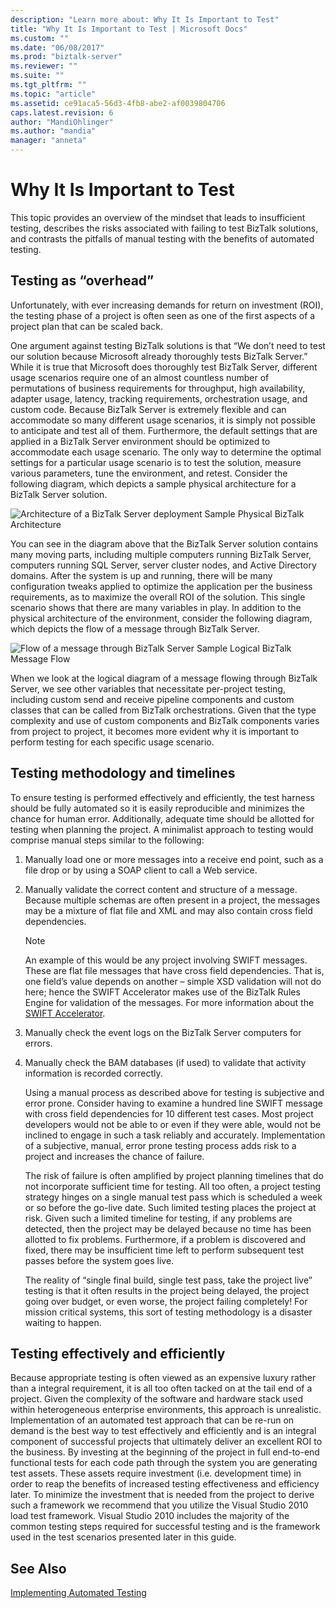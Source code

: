 ```yaml
---
description: "Learn more about: Why It Is Important to Test"
title: "Why It Is Important to Test | Microsoft Docs"
ms.custom: ""
ms.date: "06/08/2017"
ms.prod: "biztalk-server"
ms.reviewer: ""
ms.suite: ""
ms.tgt_pltfrm: ""
ms.topic: "article"
ms.assetid: ce91aca5-56d3-4fb8-abe2-af0039804706
caps.latest.revision: 6
author: "MandiOhlinger"
ms.author: "mandia"
manager: "anneta"
---
```

# Why It Is Important to Test
This topic provides an overview of the mindset that leads to insufficient testing, describes the risks associated with failing to test BizTalk solutions, and contrasts the pitfalls of manual testing with the benefits of automated testing.

## Testing as “overhead”
 Unfortunately, with ever increasing demands for return on investment (ROI), the testing phase of a project is often seen as one of the first aspects of a project plan that can be scaled back.

 One argument against testing BizTalk solutions is that “We don’t need to test our solution because Microsoft already thoroughly tests BizTalk Server.” While it is true that Microsoft does thoroughly test BizTalk Server, different usage scenarios require one of an almost countless number of permutations of business requirements for throughput, high availability, adapter usage, latency, tracking requirements, orchestration usage, and custom code. Because BizTalk Server is extremely flexible and can accommodate so many different usage scenarios, it is simply not possible to anticipate and test all of them. Furthermore, the default settings that are applied in a BizTalk Server environment should be optimized to accommodate each usage scenario. The only way to determine the optimal settings for a particular usage scenario is to test the solution, measure various parameters, tune the environment, and retest. Consider the following diagram, which depicts a sample physical architecture for a BizTalk Server solution.

 ![Architecture of a BizTalk Server deployment](../technical-guides/media/5359cf00-e285-4168-a988-8d3b677eb6ba.gif "5359cf00-e285-4168-a988-8d3b677eb6ba")
Sample Physical BizTalk Architecture

 You can see in the diagram above that the BizTalk Server solution contains many moving parts, including multiple computers running BizTalk Server, computers running SQL Server, server cluster nodes, and Active Directory domains. After the system is up and running, there will be many configuration tweaks applied to optimize the application per the business requirements,  as to maximize the overall ROI of the solution. This single scenario shows that there are many variables in play. In addition to the physical architecture of the environment, consider the following diagram, which depicts the flow of a message through BizTalk Server.

 ![Flow of a message through BizTalk Server](../technical-guides/media/dea79a42-5f60-49a1-abdb-870988784ffe.gif "dea79a42-5f60-49a1-abdb-870988784ffe")
Sample Logical BizTalk Message Flow

 When we look at the logical diagram of a message flowing through BizTalk Server, we see other variables that necessitate per-project testing, including custom send and receive pipeline components and custom classes that can be called from BizTalk orchestrations. Given that the type complexity and use of custom components and BizTalk components varies from project to project, it becomes more evident why it is important to perform testing for each specific usage scenario.

## Testing methodology and timelines
 To ensure testing is performed effectively and efficiently, the test harness should be fully automated so it is easily reproducible and minimizes the chance for human error. Additionally, adequate time should be allotted for testing when planning the project. A minimalist approach to testing would comprise manual steps similar to the following:

1. Manually load one or more messages into a receive end point, such as a file drop or by using a SOAP client to call a Web service.

2. Manually validate the correct content and structure of a message. Because multiple schemas are often present in a project, the messages may be a mixture of flat file and XML and may also contain cross field dependencies.

   > [!NOTE]
   >  An example of this would be any project involving SWIFT messages. These are flat file messages that have cross field dependencies. That is, one field’s value depends on another – simple XSD validation will not do here; hence the SWIFT Accelerator makes use of the BizTalk Rules Engine for validation of the messages. For more information about the [SWIFT Accelerator](/biztalk/adapters-and-accelerators/accelerator-swift/microsoft-biztalk-accelerator-for-swift-documentation).

3. Manually check the event logs on the BizTalk Server computers for errors.

4. Manually check the BAM databases (if used) to validate that activity information is recorded correctly.

   Using a manual process as described above for testing is subjective and error prone. Consider having to examine a hundred line SWIFT message with cross field dependencies for 10 different test cases. Most project developers would not be able to or even if they were able, would not be inclined to engage in such a task reliably and accurately. Implementation of a subjective, manual, error prone testing process adds risk to a project and increases the chance of failure.

   The risk of failure is often amplified by project planning timelines that do not incorporate sufficient time for testing. All too often, a project testing strategy hinges on a single manual test pass which is scheduled a week or so before the go-live date. Such limited testing places the project at risk. Given such a limited timeline for testing, if any problems are detected, then the project may be delayed because no time has been allotted to fix problems. Furthermore, if a problem is discovered and fixed, there may be insufficient time left to perform subsequent test passes before the system goes live.

   The reality of “single final build, single test pass, take the project live” testing is that it often results in the project being delayed, the project going over budget, or even worse, the project failing completely! For mission critical systems, this sort of testing methodology is a disaster waiting to happen.

## Testing effectively and efficiently
 Because appropriate testing is often viewed as an expensive luxury rather than a integral requirement, it is all too often tacked on at the tail end of a project. Given the complexity of the software and hardware stack used within heterogeneous enterprise environments, this approach is unrealistic. Implementation of an automated test approach that can be re-run on demand is the best way to test effectively and efficiently and is an integral component of successful projects that ultimately deliver an excellent ROI to the business. By investing at the beginning of the project in full end-to-end functional tests for each code path through the system you are generating test assets. These assets require investment (i.e. development time) in order to reap the benefits of increased testing effectiveness and efficiency later. To minimize the investment that is needed from the project to derive such a framework we recommend that you utilize the Visual Studio 2010 load test framework. Visual Studio 2010 includes the majority of the common testing steps required for successful testing and is the framework used in the test scenarios presented later in this guide.

## See Also
 [Implementing Automated Testing](../technical-guides/implementing-automated-testing.md)
